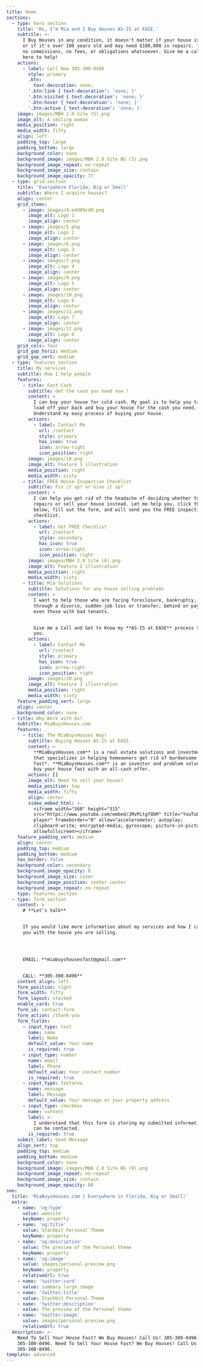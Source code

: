 ```yaml
---
title: Home
sections:
  - type: hero_section
    title: 'Hi, I’m Mia and I Buy Houses AS-IS at EASE.'
    subtitle: >-
      I Buy Houses in any condition, it doesn't matter if your house is newer,
      or if it's over 100 years old and may need $100,000 in repairs. There are
      no commissions, no fees, or obligations whatsoever. Give me a call, I am
      here to help!
    actions:
      - label: Call Now 305-300-0496
        style: primary
        .btn:
          text-decoration: none;
        '.btn:link { text-decoration': 'none; }'
        '.btn:visited { text-decoration': 'none; }'
        '.btn:hover { text-decoration': 'none; }'
        '.btn:active { text-decoration': 'none; }'
    image: images/MBH 2.0 Site (5).png
    image_alt: A smiling woman
    media_position: right
    media_width: fifty
    align: left
    padding_top: large
    padding_bottom: large
    background_color: none
    background_image: images/MBH 2.0 Site BG (3).png
    background_image_repeat: no-repeat
    background_image_size: contain
    background_image_opacity: 77
  - type: grid_section
    title: 'Everywhere Florida, Big or Small'
    subtitle: Where I acquire houses?
    align: center
    grid_items:
      - image: images/4-edd89cd0.png
        image_alt: Logo 1
        image_align: center
      - image: images/5.png
        image_alt: Logo 2
        image_align: center
      - image: images/6.png
        image_alt: Logo 3
        image_align: center
      - image: images/7.png
        image_alt: Logo 4
        image_align: center
      - image: images/9.png
        image_alt: Logo 5
        image_align: center
      - image: images/10.png
        image_alt: Logo 6
        image_align: center
      - image: images/11.png
        image_alt: Logo 7
        image_align: center
      - image: images/12.png
        image_alt: Logo 8
        image_align: center
    grid_cols: four
    grid_gap_horiz: medium
    grid_gap_vert: medium
  - type: features_section
    title: My services
    subtitle: How I help people
    features:
      - title: Fast Cash
        subtitle: Get the cash you need now !
        content: >
          I can buy your house for cold cash. My goal is to help you take the
          load off your back and buy your house for the cash you need.
          Understand my easy process of buying your house. 
        actions:
          - label: Contact Me
            url: /contact
            style: primary
            has_icon: true
            icon: arrow-right
            icon_position: right
        image: images/18.png
        image_alt: Feature 1 illustration
        media_position: right
        media_width: sixty
      - title: FREE House Inspection Checklist
        subtitle: Fix it up? or Give it up?
        content: >
          I can help you get rid of the headache of deciding whether to do home
          repairs or sell your house instead. Let me help you, click the button
          below, fill out the form, and will send you the FREE inspection
          checklist.
        actions:
          - label: Get FREE Checklist
            url: /contact
            style: secondary
            has_icon: true
            icon: arrow-right
            icon_position: right
        image: images/MBH 2.0 Site (6).png
        image_alt: Feature 2 illustration
        media_position: right
        media_width: sixty
      - title: Mia Solutions
        subtitle: Solutions for any house selling problems
        content: >
          I want to help those who are facing foreclosure, bankruptcy, going
          through a divorce, sudden job loss or transfer; behind on payments and
          even those with bad tenants.


          Give me a Call and Get to Know my **AS-IS at EASE** process to help
          you.
        actions:
          - label: Contact Me
            url: /contact
            style: primary
            has_icon: true
            icon: arrow-right
            icon_position: right
        image: images/20.png
        image_alt: Feature 3 illustration
        media_position: right
        media_width: sixty
    feature_padding_vert: large
    align: center
    background_color: none
  - title: Why Work with Us?
    subtitle: MiaBuysHouses.com
    features:
      - title: The MiaBuysHouses Way!
        subtitle: Buying Houses AS-IS at EASE.
        content: >
          **MiaBuysHouses.com** is a real estate solutions and investment firm
          that specializes in helping homeowners get rid of burdensome *houses
          fast*. **MiaBuysHouses.com** is an investor and problem solver who can
          buy your house fast with an all-cash offer.
        actions: []
        image_alt: Need to sell your house?
        media_position: top
        media_width: fifty
        align: center
        video_embed_html: >-
          <iframe width="560" height="315"
          src="https://www.youtube.com/embed/JMvPLtgf8bM" title="YouTube video
          player" frameborder="0" allow="accelerometer; autoplay;
          clipboard-write; encrypted-media; gyroscope; picture-in-picture"
          allowfullscreen></iframe>
    feature_padding_vert: medium
    align: center
    padding_top: medium
    padding_bottom: medium
    has_border: false
    background_color: secondary
    background_image_opacity: 0
    background_image_size: cover
    background_image_position: center center
    background_image_repeat: no-repeat
    type: features_section
  - type: form_section
    content: >
      # **Let's talk**


      If you would like more information about my services and how I can help
      you with the house you are selling.




      EMAIL: **miabuyshousesfast@gmail.com**


      CALL: **305-300-0496**
    content_align: left
    form_position: right
    form_width: fifty
    form_layout: stacked
    enable_card: true
    form_id: contact-form
    form_action: /thank-you
    form_fields:
      - input_type: text
        name: name
        label: Name
        default_value: Your name
        is_required: true
      - input_type: number
        name: email
        label: Phone
        default_value: Your contact number
        is_required: true
      - input_type: textarea
        name: message
        label: Message
        default_value: Your message or your property address
      - input_type: checkbox
        name: consent
        label: >-
          I understand that this form is storing my submitted information so I
          can be contacted.
        is_required: true
    submit_label: Send Message
    align_vert: top
    padding_top: medium
    padding_bottom: medium
    background_color: none
    background_image: images/MBH 2.0 Site BG (9).png
    background_image_repeat: no-repeat
    background_image_size: contain
    background_image_opacity: 88
seo:
  title: 'MiaBuysHouses.com | Everywhere in Florida, Big or Small!'
  extra:
    - name: 'og:type'
      value: website
      keyName: property
    - name: 'og:title'
      value: Stackbit Personal Theme
      keyName: property
    - name: 'og:description'
      value: The preview of the Personal theme
      keyName: property
    - name: 'og:image'
      value: images/personal-preview.png
      keyName: property
      relativeUrl: true
    - name: 'twitter:card'
      value: summary_large_image
    - name: 'twitter:title'
      value: Stackbit Personal Theme
    - name: 'twitter:description'
      value: The preview of the Personal theme
    - name: 'twitter:image'
      value: images/personal-preview.png
      relativeUrl: true
  description: >-
    Need To Sell Your House Fast? We Buy Houses! Call Us! 305-300-0496. Call Us!
    305-300-0496. Need To Sell Your House Fast? We Buy Houses! Call Us!
    305-300-0496.
template: advanced
---
```

